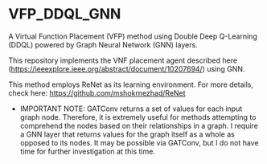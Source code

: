 # VFP_DDQL_GNN
A Virtual Function Placement (VFP) method using Double Deep Q-Learning (DDQL) powered by Graph Neural Network (GNN) layers. 

This repository implements the VNF placement agent described here (https://ieeexplore.ieee.org/abstract/document/10207694/) using GNN.

This method employs ReNet as its learning environment. For more details, check here: https://github.com/mshokrnezhad/ReNet

* IMPORTANT NOTE: GATConv returns a set of values for each input graph node. Therefore, it is extremely useful for methods attempting to comprehend the nodes based on their relationships in a graph. I require a GNN layer that returns values for the graph itself as a whole as opposed to its nodes. It may be possible via GATConv, but I do not have time for further investigation at this time.

